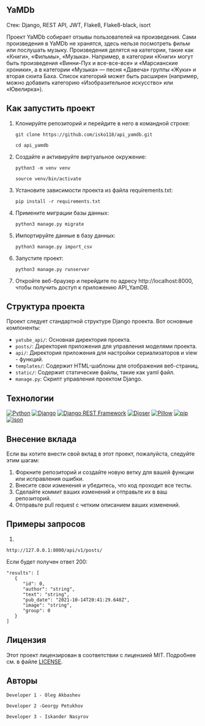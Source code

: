 ## YaMDb

Стек: Django, REST API, JWT, Flake8, Flake8-black, isort

Проект YaMDb собирает отзывы пользователей на произведения. Сами произведения в YaMDb не хранятся, здесь нельзя посмотреть фильм или послушать музыку.
Произведения делятся на категории, такие как «Книги», «Фильмы», «Музыка». Например, в категории «Книги» могут быть произведения «Винни-Пух и все-все-все» и «Марсианские хроники», а в категории «Музыка» — песня «Давеча» группы «Жуки» и вторая сюита Баха. Список категорий может быть расширен (например, можно добавить категорию «Изобразительное искусство» или «Ювелирка»). 

## Как запустить проект

1. Клонируйте репозиторий и перейдите в него в командной строке:
   ```
   git clone https://github.com/isko118/api_yamdb.git
   ```
   ```
   cd api_yamdb
   ```

2. Создайте и активируйте виртуальное окружение:
   ```
   python3 -m venv venv
   ```
   ```
   source venv/bin/activate
   ```

3. Установите зависимости проекта из файла requirements.txt:
 
   ```
   pip install -r requirements.txt
   ```

4. Примените миграции базы данных:
   ```
   python3 manage.py migrate
   ```

5. Импортируйте данные в базу данных:
   ```
   python3 manage.py import_csv
   ```

6. Запустите проект:
   ```
   python3 manage.py runserver
   ```

7. Откройте веб-браузер и перейдите по адресу http://localhost:8000, чтобы получить доступ к приложению API_YamDB.

## Структура проекта

Проект следует стандартной структуре Django проекта. Вот основные компоненты:

- `yatube_api/`: Основная директория проекта.
- `posts/`: Директория приложения для управления моделями проекта.
- `api/`: Директория приложения для настройки сериализаторов и view - функций.
- `templates/`: Содержит HTML-шаблоны для отображения веб-страниц.
- `static/`: Содержит статические файлы, такие как yaml файл.
- `manage.py`: Скрипт управления проектом Django.

## Технологии

[![Python](https://img.shields.io/badge/-Python-blue?style=flat&logo=python&logoColor=yellow)](https://www.python.org/)
[![Django](https://img.shields.io/badge/-Django-092E20?style=flat&logo=django&logoColor=white)](https://www.djangoproject.com/)
[![Django REST Framework](https://img.shields.io/badge/-Django%20REST%20Framework-FF1709?style=flat&logo=django&logoColor=white)](https://www.django-rest-framework.org/)
[![Djoser](https://img.shields.io/badge/-Djoser-FF1709?style=flat&logo=django&logoColor=white)](https://djoser.readthedocs.io/)
[![Pillow](https://img.shields.io/badge/-Pillow-FF1709?style=flat&logo=python&logoColor=yellow)](https://pillow.readthedocs.io/)
[![pip](https://img.shields.io/badge/-pip-3776AB?style=flat&logo=pypi&logoColor=white)](https://pypi.org/project/pip/)
[![json](https://img.shields.io/badge/-JSON-000000?style=flat&logo=json&logoColor=white)](https://www.json.org/)


## Внесение вклада

Если вы хотите внести свой вклад в этот проект, пожалуйста, следуйте этим шагам:

1. Форкните репозиторий и создайте новую ветку для вашей функции или исправления ошибки.
2. Внесите свои изменения и убедитесь, что код проходит все тесты.
3. Сделайте коммит ваших изменений и отправьте их в ваш репозиторий.
4. Отправьте pull request с четким описанием ваших изменений.

## Примеры запросов

1.
```
http://127.0.0.1:8000/api/v1/posts/
```
Если будет получен ответ 200:

```
"results": [
   {
      "id": 0,
      "author": "string",
      "text": "string",
      "pub_date": "2021-10-14T20:41:29.648Z",
      "image": "string",
      "group": 0
   }
]
```
## Лицензия

Этот проект лицензирован в соответствии с лицензией MIT. Подробнее см. в файле [LICENSE](LICENSE).

## Авторы

```
Developer 1 - Oleg Akbashev
```
```
Developer 2 -Georgy Petukhov
```
```
Developer 3 - Iskander Nasyrov
```
